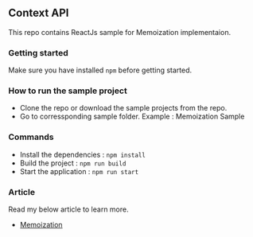 ## Context API

This repo contains ReactJs sample for Memoization implementaion.

### Getting started

Make sure you have installed `npm` before getting started.

### How to run the sample project

* Clone the repo or download the sample projects from the repo.
* Go to corressponding sample folder. Example : Memoization Sample

### Commands
* Install the dependencies : `npm install`
* Build the project : `npm run build`
* Start the application : `npm run start`

### Article

Read my below article to learn more.
* [Memoization](https://www.c-sharpcorner.com/article/memoization-in-react/)